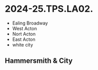 # 2024-25.TPS.LA02.

- Ealing Broadway
- West Acton
- Nort Acton
- East Acton
- white city

## Hammersmith & City